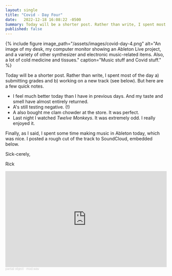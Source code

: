 ```yaml
---
layout: single
title: "Covid - Day Four"
date:   2022-12-18 16:08:22 -0500
Summary: Today will be a shorter post. Rather than write, I spent most of the day a) submitting grades and b) working on a new track.
published: false
---
```


{% include figure image_path="/assets/images/covid-day-4.png" alt="An image of my desk, my computer monitor showing an Ableton Live project, and a variety of other synthesizer and electronic music-related items. Also, a lot of cold medicine and tissues." caption="Music stuff and Covid stuff." %}

Today will be a shorter post. Rather than write, I spent most of the day a) submitting grades and b) working on a new track (see below). But here are a few quick notes.

- I feel much better today than I have in previous days. And my taste and smell have almost entirely returned.
- A's still testing negative. (!)
- A also bought me clam chowder at the store. It was perfect.
- Last night I watched *Twelve Monkeys*. It was extremely odd. I really enjoyed it.

Finally, as I said, I spent some time making music in Ableton today, which was nice. I posted a rough cut of the track to SoundCloud, embedded below.

Sick-cerely,

Rick

<iframe width="100%" height="300" scrolling="no" frameborder="no" allow="autoplay" src="https://w.soundcloud.com/player/?url=https%3A//api.soundcloud.com/tracks/1405431655&color=%23ff5500&auto_play=false&hide_related=false&show_comments=true&show_user=true&show_reposts=false&show_teaser=true&visual=true"></iframe><div style="font-size: 10px; color: #cccccc;line-break: anywhere;word-break: normal;overflow: hidden;white-space: nowrap;text-overflow: ellipsis; font-family: Interstate,Lucida Grande,Lucida Sans Unicode,Lucida Sans,Garuda,Verdana,Tahoma,sans-serif;font-weight: 100;"><a href="https://soundcloud.com/partial_object" title="partial object" target="_blank" style="color: #cccccc; text-decoration: none;">partial object</a> · <a href="https://soundcloud.com/partial_object/modwav" title="mod.wav" target="_blank" style="color: #cccccc; text-decoration: none;">mod.wav</a></div>
